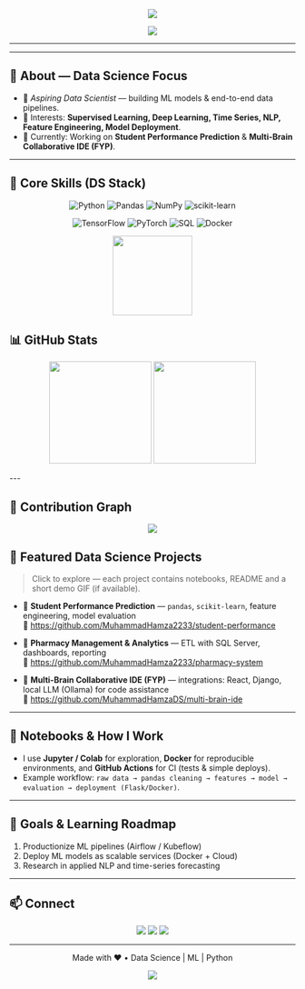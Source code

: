 <!-- Wavy animated banner -->
<p align="center">
  <img src="https://capsule-render.vercel.app/api?type=waving&color=0:00FFEE,100:0066FF&height=180&section=header&text=Hi%20I'm%20Muhammad%20Hamza%20🚀&fontSize=40&fontColor=ffffff&animation=fadeIn" />
</p>


<!-- Typing animation -->
<p align="center">
  <img src="https://readme-typing-svg.herokuapp.com?size=22&color=00F7FF&center=true&vCenter=true&width=500&lines=Data+Science+Enthusiast;Python+Developer;Machine+Learning+Learner;Future+Data+Scientist" />
</p>

---



---

## 🔬 About — Data Science Focus
- 🎯 *Aspiring Data Scientist* — building ML models & end-to-end data pipelines.  
- 🧠 Interests: **Supervised Learning, Deep Learning, Time Series, NLP, Feature Engineering, Model Deployment**.  
- 🔭 Currently: Working on **Student Performance Prediction** & **Multi-Brain Collaborative IDE (FYP)**.  
---

## 🧰 Core Skills (DS Stack)
<p align="center">
  <!-- Badges (static but visually strong) -->
  <img alt="Python" src="https://img.shields.io/badge/Python-3776AB?style=for-the-badge&logo=python&logoColor=white"/>
  <img alt="Pandas" src="https://img.shields.io/badge/Pandas-150458?style=for-the-badge&logo=pandas&logoColor=white"/>
  <img alt="NumPy" src="https://img.shields.io/badge/NumPy-013243?style=for-the-badge&logo=numpy&logoColor=white"/>
  <img alt="scikit-learn" src="https://img.shields.io/badge/scikit--learn-F7931E?style=for-the-badge&logo=scikit-learn&logoColor=white"/>
</p>

<p align="center">
  <img alt="TensorFlow" src="https://img.shields.io/badge/TensorFlow-FF6F00?style=for-the-badge&logo=tensorflow&logoColor=white"/>
  <img alt="PyTorch" src="https://img.shields.io/badge/PyTorch-EE4C2C?style=for-the-badge&logo=pytorch&logoColor=white"/>
  <img alt="SQL" src="https://img.shields.io/badge/SQL-4479A1?style=for-the-badge&logo=mysql&logoColor=white"/>
  <img alt="Docker" src="https://img.shields.io/badge/Docker-2496ED?style=for-the-badge&logo=docker&logoColor=white"/>
</p>


<p align="center">
  <img src="https://github-readme-stats.vercel.app/api/top-langs/?username=MuhammadHamzaDS&layout=compact&theme=tokyonight&hide_border=true" height="140em"/>
</p>

## 📊 GitHub Stats
<p align="center">
  <img src="https://github-readme-stats.vercel.app/api?username=MuhammadHamzaDS&show_icons=true&theme=tokyonight" height="180"/>
  <img src="https://github-readme-streak-stats.herokuapp.com/?user=MuhammadHamzaDS&theme=tokyonight" height="180"/>
</p>
---

## 🌱 Contribution Graph
<p align="center">
  <img src="https://github-readme-activity-graph.vercel.app/graph?username=MuhammadHamzaDS&theme=react-dark" />
</p>

## 🧾 Featured Data Science Projects
> Click to explore — each project contains notebooks, README and a short demo GIF (if available).

- 🔬 **Student Performance Prediction** — `pandas`, `scikit-learn`, feature engineering, model evaluation  
  🔗 https://github.com/MuhammadHamza2233/student-performance

- 🏥 **Pharmacy Management & Analytics** — ETL with SQL Server, dashboards, reporting  
  🔗 https://github.com/MuhammadHamza2233/pharmacy-system

- 🤝 **Multi-Brain Collaborative IDE (FYP)** — integrations: React, Django, local LLM (Ollama) for code assistance  
  🔗 https://github.com/MuhammadHamzaDS/multi-brain-ide

---


## 🧪 Notebooks & How I Work
- I use **Jupyter / Colab** for exploration, **Docker** for reproducible environments, and **GitHub Actions** for CI (tests & simple deploys).  
- Example workflow: `raw data → pandas cleaning → features → model → evaluation → deployment (Flask/Docker)`.

---

## 🎯 Goals & Learning Roadmap
1. Productionize ML pipelines (Airflow / Kubeflow)  
2. Deploy ML models as scalable services (Docker + Cloud)  
3. Research in applied NLP and time-series forecasting

---

## 📫 Connect
<p align="center">
  <a href="https://www.linkedin.com/in/muhammad-hamza-7246b8286?utm_source=share&utm_campaign=share_via&utm_content=profile&utm_medium=android_app"><img src="https://img.shields.io/badge/LinkedIn-0A66C2?style=for-the-badge&logo=linkedin&logoColor=white"/></a>
  <a href="mailto:hamzaali709x@gmail.com"><img src="https://img.shields.io/badge/Email-D14836?style=for-the-badge&logo=gmail&logoColor=white"/></a>
  <a href="https://muhammadhamzads.github.io/"><img src="https://img.shields.io/badge/Portfolio-000000?style=for-the-badge&logo=firefox&logoColor=white"/></a>
</p>

---

<p align="center">Made with ❤️ • Data Science | ML | Python</p>
<!-- Footer Banner -->
<p align="center">
  <img src="https://capsule-render.vercel.app/api?type=waving&color=0:0066FF,100:00FFEE&height=100&section=footer" />
</p>
